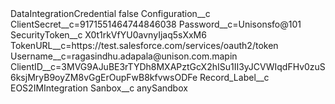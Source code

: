 <?xml version="1.0" encoding="UTF-8"?>
<CustomMetadata xmlns="http://soap.sforce.com/2006/04/metadata" xmlns:xsi="http://www.w3.org/2001/XMLSchema-instance" xmlns:xsd="http://www.w3.org/2001/XMLSchema">
    <label>DataIntegrationCredential</label>
    <protected>false</protected>
    <values>
        <field>Configuration__c</field>
        <value xsi:type="xsd:string">ClientSecret__c=9171551464744846038
Password__c=Unisonsfo@101
SecurityToken__c	X0t1rkVfYU0avnyIjaq5sXxM6	 	 
TokenURL__c=https://test.salesforce.com/services/oauth2/token
Username__c=ragasindhu.adapala@unison.com.mapin
ClientID__c=3MVG9AJuBE3rTYDh8MXAPztGcX2hISu1II3yJCVWIqdFHv0zuS6ksjMryB9oyZM8vGgErOupFwB8kfvwsODFe</value>
    </values>
    <values>
        <field>Record_Label__c</field>
        <value xsi:type="xsd:string">EOS2IMIntegration</value>
    </values>
    <values>
        <field>Sanbox__c</field>
        <value xsi:type="xsd:string">anySandbox</value>
    </values>
</CustomMetadata>
